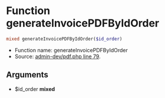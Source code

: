 Function generateInvoicePDFByIdOrder
===========================





```php
mixed generateInvoicePDFByIdOrder($id_order)
```

* Function name: generateInvoicePDFByIdOrder
* Source: [admin-dev/pdf.php line 79](https://github.com/PrestaShop/PrestaShop/blob/1.5.0.3/admin-dev/pdf.php#L79).

Arguments
---------

* $id_order **mixed**

